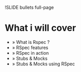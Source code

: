 !SLIDE bullets full-page
# What i will cover #

* <span class="bullet">»</span> What is Rspec ?
* <span class="bullet">»</span> RSpec features
* <span class="bullet">»</span> RSpec in action
* <span class="bullet">»</span> Stubs & Mocks
* <span class="bullet">»</span> Stubs & Mocks using RSpec